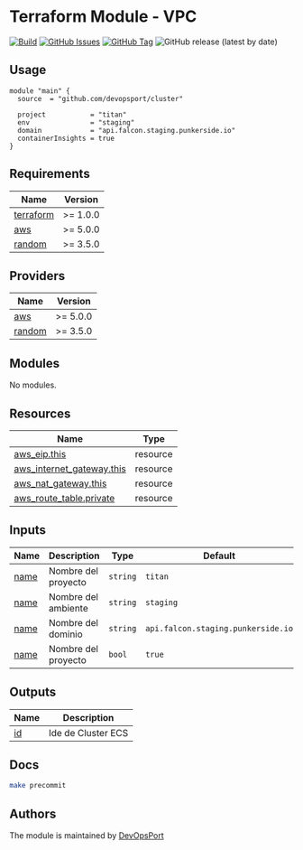 # Terraform Module - VPC

[![Build](https://github.com/devopsport/vpc/actions/workflows/main.yml/badge.svg?branch=main)](https://github.com/devopsport/vpc/actions/workflows/main.yml)
[![GitHub Issues](https://img.shields.io/github/issues/devopsport/vpc.svg)](https://github.com/devopsport/vpc/issues)
[![GitHub Tag](https://img.shields.io/github/tag-date/devopsport/vpc.svg?style=plastic)](https://github.com/devopsport/vpc/tags/)
![GitHub release (latest by date)](https://img.shields.io/github/v/release/devopsport/vpc)

## Usage

```hcl
module "main" {
  source  = "github.com/devopsport/cluster"

  project           = "titan"
  env               = "staging"
  domain            = "api.falcon.staging.punkerside.io"
  containerInsights = true
}
```

<!-- BEGINNING OF PRE-COMMIT-TERRAFORM DOCS HOOK -->
## Requirements

| Name | Version |
|------|---------|
| <a name="requirement_terraform"></a> [terraform](#requirement\_terraform) | >= 1.0.0 |
| <a name="requirement_aws"></a> [aws](#requirement\_aws) | >= 5.0.0 |
| <a name="requirement_random"></a> [random](#requirement\_random) | >= 3.5.0 |

## Providers

| Name | Version |
|------|---------|
| <a name="provider_aws"></a> [aws](#provider\_aws) | >= 5.0.0 |
| <a name="provider_random"></a> [random](#provider\_random) | >= 3.5.0 |

## Modules

No modules.

## Resources

| Name | Type |
|------|------|
| [aws_eip.this](https://registry.terraform.io/providers/hashicorp/aws/latest/docs/resources/eip) | resource |
| [aws_internet_gateway.this](https://registry.terraform.io/providers/hashicorp/aws/latest/docs/resources/internet_gateway) | resource |
| [aws_nat_gateway.this](https://registry.terraform.io/providers/hashicorp/aws/latest/docs/resources/nat_gateway) | resource |
| [aws_route_table.private](https://registry.terraform.io/providers/hashicorp/aws/latest/docs/resources/route_table) | resource |

## Inputs

| Name | Description | Type | Default | Required |
|------|-------------|------|---------|:--------:|
| <a project="input_project"></a> [name](#input\_project) | Nombre del proyecto | `string` | `titan` | no |
| <a env="input_env"></a> [name](#input\_env) | Nombre del ambiente | `string` | `staging` | no |
| <a domain="input_domain"></a> [name](#input\_domain) | Nombre del dominio | `string` | `api.falcon.staging.punkerside.io` | no |
| <a containerInsights="input_containerInsights"></a> [name](#input\_containerInsights) | Nombre del proyecto | `bool` | `true` | no |

## Outputs

| Name | Description |
|------|-------------|
| <a id="output_id"></a> [id](#output\_id) | Ide de Cluster ECS |
<!-- END OF PRE-COMMIT-TERRAFORM DOCS HOOK -->

## Docs

```sh
make precommit
```

## Authors

The module is maintained by [DevOpsPort](https://github.com/devopsport)

